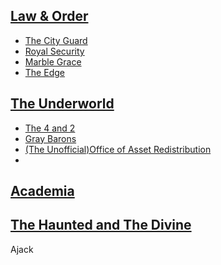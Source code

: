 ## [Law & Order](law-and-order)
- [The City Guard](city-guard)
- [Royal Security](royal-security)
- [Marble Grace](stones-grace)
- [The Edge](the-edge)

## [The Underworld](underworld)
- [The 4 and 2](the-six)
- [Gray Barons](gray-barons)
- [(The Unofficial)Office of Asset Redistribution](oar)
- []()

## [Academia](academia)

## [The Haunted and The Divine](haunting-and-divine)



Ajack